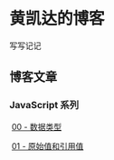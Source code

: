 # 黄凯达的博客

写写记记



## 博客文章

### 	JavaScript 系列

​		[00 - 数据类型](https://github.com/Hkaida/blog/blob/master/JavaScript/00%20-%20%E6%95%B0%E6%8D%AE%E7%B1%BB%E5%9E%8B.md)

​		[01 - 原始值和引用值](https://github.com/Hkaida/blog/blob/master/JavaScript/01%20-%20%E5%8E%9F%E5%A7%8B%E5%80%BC%E5%92%8C%E5%BC%95%E7%94%A8%E5%80%BC.md)